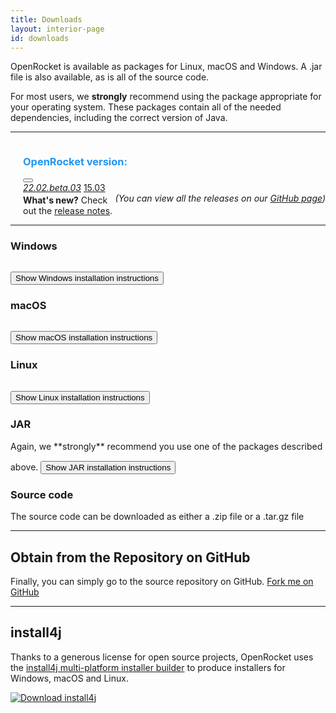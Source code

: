 ```yaml
---
title: Downloads
layout: interior-page
id: downloads
---
```


OpenRocket is available as packages for Linux, macOS and Windows.  A .jar file
is also available, as is all of the source code.

For most users, we **strongly** recommend using the package
appropriate for your operating system. These packages contain all of
the needed dependencies, including the correct version of Java.

<hr/>

<div style="width: 100%;">
  <h3 style="display: inline-block; color: #2196f3; margin-left: 20px;">OpenRocket version: </h3>
  <div class="dropdown" style="margin-left: 20px">
    <button class="dropbtn dropbtn-light" id="dropbtn"></button>
    <div id="dropdown-content" class="dropdown-content">
      <a href="downloads.html?vers=22.02.beta.03"><i>22.02.beta.03</i></a>
      <a href="downloads.html?vers=15.03">15.03</a>
    </div>
  </div>
  <div style="float: right;"><i>(You can view all the releases on our <a href="https://github.com/openrocket/openrocket/releases">GitHub page</a>)</i></div>
</div>
<div style="margin-left: 20px; margin-top: 3px;">
  <strong>What's new?</strong> Check out the <a href="release_notes.html">release notes</a>.
</div>

<hr/>

<div id="downloads-content">
  <div id="content-Windows">
    <h3>Windows</h3>
    <a class="btn btn-primary btn-lg" role="button"></a>
    <button type="button" class="collapsible" style="margin-top: 15px">Show Windows installation instructions</button>
    <div id="instructions-Windows" class="collapsible-content"></div>
  </div>

  <div id="content-macOS">
    <h3>macOS</h3>
    <a class="btn btn-primary btn-lg" role="button"></a>
    <button type="button" class="collapsible" style="margin-top: 15px">Show macOS installation instructions</button>
    <div id="instructions-macOS" class="collapsible-content"></div>
  </div>

  <div id="content-Linux">
    <h3>Linux</h3>
    <a class="btn btn-primary btn-lg" role="button"></a>
    <button type="button" class="collapsible" style="margin-top: 15px">Show Linux installation instructions</button>
    <div id="instructions-Linux" class="collapsible-content"></div>
  </div>

  <div id="content-JAR">
    <h3>JAR</h3>
    Again, we **strongly** recommend you use one of the packages described above.
    <a class="btn btn-primary btn-lg" role="button"></a>
    <button type="button" class="collapsible" style="margin-top: 15px">Show JAR installation instructions</button>
    <div id="instructions-JAR" class="collapsible-content"></div>
  </div>

  <div id="content-source">
    <h3>Source code</h3>
    The source code can be downloaded as either a .zip file or a .tar.gz file  
    <div>
      <a id="source-zip" class="btn btn-primary btn-lg" role="button"></a>  
      <a id="source-tar.gz" class="btn btn-primary btn-lg" role="button"></a>
    </div>
  </div>

  <hr/>
</div>


## Obtain from the Repository on GitHub
Finally, you can simply go to the source repository on GitHub. 
<a class="btn btn-success btn-lg" href="https://github.com/openrocket/openrocket" role="button">Fork me on GitHub</a>

<hr/>

## install4j
Thanks to a generous license for open source projects, OpenRocket uses
the [install4j multi-platform installer builder](https://www.ej-technologies.com/products/install4j/overview.html) to produce installers for Windows, macOS and Linux. 

<a href="https://www.ej-technologies.com/products/install4j/overview.html" role="button">
    <img alt="Download install4j" src="img/install4j_download_btn.png">
</a>

<script type="text/javascript" src="downloads/downloads_config.js" defer></script>
<script type="text/javascript" src="js/fill_downloads.js" defer></script>